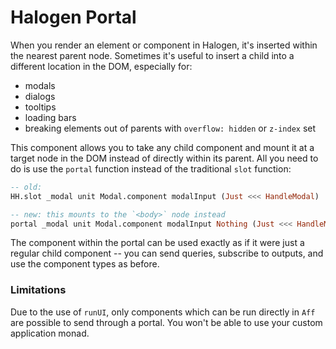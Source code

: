 # Halogen Portal

When you render an element or component in Halogen, it's inserted within the nearest parent node. Sometimes it's useful to insert a child into a different location in the DOM, especially for:

- modals
- dialogs
- tooltips
- loading bars
- breaking elements out of parents with `overflow: hidden` or `z-index` set

This component allows you to take any child component and mount it at a target node in the DOM instead of directly within its parent. All you need to do is use the `portal` function instead of the traditional `slot` function:

```purs
-- old:
HH.slot _modal unit Modal.component modalInput (Just <<< HandleModal)

-- new: this mounts to the `<body>` node instead
portal _modal unit Modal.component modalInput Nothing (Just <<< HandleModal)
```

The component within the portal can be used exactly as if it were just a regular child component -- you can send queries, subscribe to outputs, and use the component types as before.

### Limitations

Due to the use of `runUI`, only components which can be run directly in `Aff` are possible to send through a portal. You won't be able to use your custom application monad.
